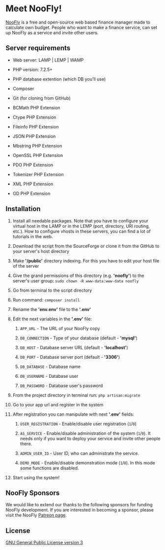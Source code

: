 # Meet NooFly!

[NooFly](https://noofly.net) is a free and open-source web based finance manager made to calculate own budget. People who want to make a finance service, can set up NooFly as a service and invite other users.

## Server requirements

- Web server: LAMP | LEMP | WAMP

- PHP version: 7.2.5+

- PHP database extention (which DB you'll use)

- Composer

- Git (for cloning from GitHub)

- BCMath PHP Extension

- Ctype PHP Extension

- Fileinfo PHP Extension

- JSON PHP Extension

- Mbstring PHP Extension

- OpenSSL PHP Extension

- PDO PHP Extension

- Tokenizer PHP Extension

- XML PHP Extension

- GD PHP Extension

## Installation

1. Install all needable packages. Note that you have to configure your virtual host in the LAMP or in the LEMP (port, directory, URI routing, etc.). How to configure vhosts in these servers, you can find a lot of tutorials in the web.

2. Download the script from the SourceForge or clone it from the GitHub to your 
server's host directory

3. Make **'/public'** directory indexing. For this you have to edit your host file of the server

4. Give the grand permissions of this directory (e.g. **'noofly'**) to the server's user group: `sudo chown -R www-data:www-data noofly`

5. Go from terminal to the script directory

6. Run command: `composer install`

7. Rename the **'env.env'** file to the **'.env'**

8. Edit the next variables in the **'.env'** file:

   1. `APP_URL` - The URL of your NooFly copy

   2. `DB_CONNECTION` - Type of your database (default - **'mysql'**)

   3. `DB_HOST` - Database server URL (default - **'localhost'**)

   4. `DB_PORT` - Database server port (default - **'3306'**)

   5. `DB_DATABASE` - Database name

   6. `DB_USERNAME` - Database user

   7. `DB_PASSWORD` - Database user's password

9. From the project directory in terminal run: `php artisan:migrate`

10. Go to your app url and register in the system

11. After registration you can manipulate with next **'.env'** fields:

    1. `USER_REGISTRATION` - Enable/disable user registration (`1`/`0`)

    2. `AS_SERVICE` - Enable/disable administration of the system (`1`/`0`). It needs only if you want to deploy your service and invite other people there.

    3. `ADMIN_USER_ID` - User ID, who can administrate the service.

    4. `DEMO_MODE` - Enable/disable demonstration mode (`1`/`0`). In this mode some functions are disabled.

12. Start using the system!

## NooFly Sponsors

We would like to extend our thanks to the following sponsors for funding NooFly development. If you are interested in becoming a sponsor, please visit the NooFly [Patreon page](https://patreon.com/waxmaxweb).

## License
[GNU General Public License version 3](https://opensource.org/licenses/GPL-3.0)